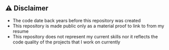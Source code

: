 ## ⚠️ Disclaimer 

* The code date back years before this repository was created
* This repository is made public only as a material proof to link to from my resume
* This repository does not represent my current skills nor it reflects the code quality of the projects that I work on currently
